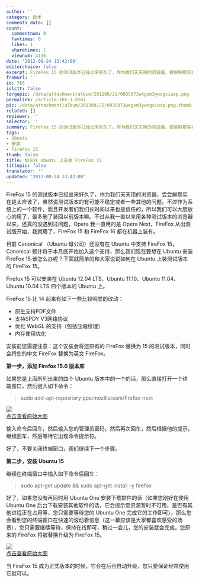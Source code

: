 ```yaml
---
author: ''
category: 技术
comments_data: []
count:
  commentnum: 0
  favtimes: 0
  likes: 1
  sharetimes: 1
  viewnum: 4136
date: '2012-08-24 13:42:00'
editorchoice: false
excerpt: FireFox 15 的测试版本已经出来好久了，作为我们天天用的浏览器，尝尝鲜那实在是太应该了，虽然说测试版本的有可能不稳定或者一些其他的问题，不过作为系统上的一个软件，而且开发者们我们长时间以来也是信任的，所  ...
fromurl: ''
id: 765
islctt: false
largepic: /data/attachment/album/201208/22/0935073w4gsm3ywogciwsp.png
permalink: /article-765-1.html
pic: /data/attachment/album/201208/22/0935073w4gsm3ywogciwsp.png.thumb.jpg
related: []
reviewer: ''
selector: ''
summary: FireFox 15 的测试版本已经出来好久了，作为我们天天用的浏览器，尝尝鲜那实在是太应该了，虽然说测试版本的有可能不稳定或者一些其他的问题，不过作为系统上的一个软件，而且开发者们我们长时间以来也是信任的，所  ...
tags:
- Ubuntu
- 安装
- FireFox 15
thumb: false
title: 如何在 Ubuntu 上安装 FireFox 15
titlepic: false
translator: ''
updated: '2012-08-24 13:42:00'
---
```


FireFox 15 的测试版本已经出来好久了，作为我们天天用的浏览器，尝尝鲜那实在是太应该了，虽然说测试版本的有可能不稳定或者一些其他的问题，不过作为系统上的一个软件，而且开发者们我们长时间以来也是信任的，所以我们可以大胆放心的用了，最多删了装回以前版本嘛。不过从我一直以来用各种测试版本的浏览器以来，还真的没遇到过问题，Opera 我一直用的是 Opera Next，FireFox 从出测试版开始，我就用了，FireFox 15 和 FireFox 16 都在机器上装有。


目前 Canonical （Ubuntu 母公司）还没有在 Ubuntu 中支持 FireFox 15，Canonical 预计将于本月底开始加入这个支持，那么我们现在要想在 Ubuntu 安装 FireFox 15 该怎么办呢？下面就简单的和大家说说如何在 Ubuntu 上装测试版本的 FireFox 15。


Firefox 15 可以安装在 Ubuntu 12.04 LTS、Ubuntu 11.10、Ubuntu 11.04、Ubuntu 10.04 LTS 四个版本的 Ubuntu 上。


FireFox 15 比 14 起来有如下一些比较明显的改动：


* 原生支持PDF文件
* 支持SPDY V3网络协议
* 优化 WebGL 的支持（包括压缩纹理）
* 内存使用优化


安装前您需要注意：这个安装会将您原有的 FireFox 替换为 15 的测试版本，同时会将您的中文 FireFox 替换为英文 FireFox。


**第一步，添加 Firefox 15.0 版本库**


如果您是上面所列出来的四个 Ubuntu 版本中的一个的话，那么直接打开一个终端窗口，然后键入如下命令：



> 
> sudo add-apt-repository ppa:mozillateam/firefox-next
> 
> 
> 


[![](/data/attachment/album/201208/22/0935073w4gsm3ywogciwsp.png)  
点击查看原始大图](https://img.linux.net.cn/data/attachment/album/201208/22/0935073w4gsm3ywogciwsp.png)


输入命令后回车，然后输入您的管理员密码，然后再次回车，然后根据他的提示，继续回车，然后等待它出现命令提示符。


好了，不要关闭终端窗口，我们继续下一个步骤。


**第二步，安装 Ubuntu 15**


继续在终端窗口中输入如下命令后回车：



> 
> sudo apt-get update && sudo apt-get install -y firefox
> 
> 
> 


好了，如果您没有再同时用 Ubuntu One 安装下载软件的话（如果您刚好在使用 Ubuntu One 后台下载安装其他软件的话，它会提示您资源暂时不可用，是否有其他进程正在占用等，您只需要等待您的 Ubuntu One 完成它的工作即可），那么您会看到您的终端窗口在快速的滚动着信息（这一幕应该是大家都喜欢感受的场景），您只需要继续等待，保持在线即可，稍过一会儿，您的安装就会完成，您原来的 FireFox 将被替换升级为 FireFox 15。


[![](/data/attachment/album/201208/22/1021250as1gb49g6i8m3i0.png)  
点击查看原始大图](https://img.linux.net.cn/data/attachment/album/201208/22/1021250as1gb49g6i8m3i0.png)


当 FireFox 15 成为正式版本的时候，它会在后台自动升级，您只要保证经常使用它就可以。
